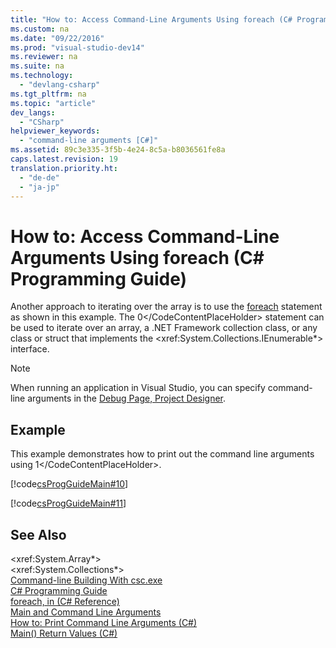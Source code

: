 ```yaml
---
title: "How to: Access Command-Line Arguments Using foreach (C# Programming Guide)"
ms.custom: na
ms.date: "09/22/2016"
ms.prod: "visual-studio-dev14"
ms.reviewer: na
ms.suite: na
ms.technology: 
  - "devlang-csharp"
ms.tgt_pltfrm: na
ms.topic: "article"
dev_langs: 
  - "CSharp"
helpviewer_keywords: 
  - "command-line arguments [C#]"
ms.assetid: 89c3e335-3f5b-4e24-8c5a-b8036561fe8a
caps.latest.revision: 19
translation.priority.ht: 
  - "de-de"
  - "ja-jp"
---
```

# How to: Access Command-Line Arguments Using foreach (C# Programming Guide)
Another approach to iterating over the array is to use the [foreach](../vs140/foreach--in--csharp-reference-.md) statement as shown in this example. The <CodeContentPlaceHolder>0\</CodeContentPlaceHolder> statement can be used to iterate over an array, a .NET Framework collection class, or any class or struct that implements the \<xref:System.Collections.IEnumerable*> interface.  
  
> [!NOTE]
>  When running an application in Visual Studio, you can specify command-line arguments in the [Debug Page, Project Designer](../vs140/debug-page--project-designer.md).  
  
## Example  
 This example demonstrates how to print out the command line arguments using <CodeContentPlaceHolder>1\</CodeContentPlaceHolder>.  
  
 [!code[csProgGuideMain#10](../vs140/codesnippet/CSharp/how-to--access-command-line-arguments-using-foreach--csharp-programming-guide-_1.cs)]  
  
 [!code[csProgGuideMain#11](../vs140/codesnippet/CSharp/how-to--access-command-line-arguments-using-foreach--csharp-programming-guide-_2.cs)]  
  
## See Also  
 \<xref:System.Array*>   
 \<xref:System.Collections*>   
 [Command-line Building With csc.exe](../vs140/command-line-building-with-csc.exe.md)   
 [C# Programming Guide](../vs140/csharp-programming-guide.md)   
 [foreach, in (C# Reference)](../vs140/foreach--in--csharp-reference-.md)   
 [Main and Command Line Arguments](../vs140/main---and-command-line-arguments--csharp-programming-guide-.md)   
 [How to: Print Command Line Arguments (C#)](../vs140/how-to--display-command-line-arguments--csharp-programming-guide-.md)   
 [Main() Return Values (C#)](../vs140/main---return-values--csharp-programming-guide-.md)